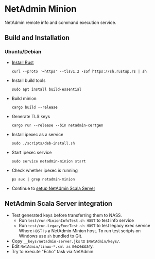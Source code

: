 # NetAdmin Minion

NetAdmin remote info and command execution service.

## Build and Installation

### Ubuntu/Debian

* [Install Rust](https://www.rust-lang.org/tools/install)
    ```
    curl --proto '=https' --tlsv1.2 -sSf https://sh.rustup.rs | sh
    ```
* Install build tools
    ```
    sudo apt install build-essential
    ```
* Build minion
    ```
    cargo build --release
    ```
* Generate TLS keys
    ```
    cargo run --release --bin netadmin-certgen
    ```
* Install ipexec as a service
    ```
    sudo ./scripts/deb-install.sh
    ```

* Start ipexec service
    ```
    sudo service netadmin-minion start
    ```

* Check whether ipexec is running
    ```
    ps aux | grep netadmin-minion
    ```
* Continue to [setup NetAdmin Scala Server](#keys)

## <a name="scala">NetAdmin Scala Server integration</a>

* Test generated keys before transferring them to NASS.
    * Run `test/run-MinionInfoTest.sh HOST` to test info service
    * Run `test/run-LegacyExecTest.sh HOST` to test legacy exec service
  Where `HOST` is a NetAdmin Minion host.
  To run test scripts on Windows use `sh` bundled to Git.
* Copy `__keys/netadmin-server.jks` to `$NetAdmin/keys/`.
* Edit `NetAdmin/linux-*.xml as` necessary.
* Try to execute "Echo" task via NetAdmin
